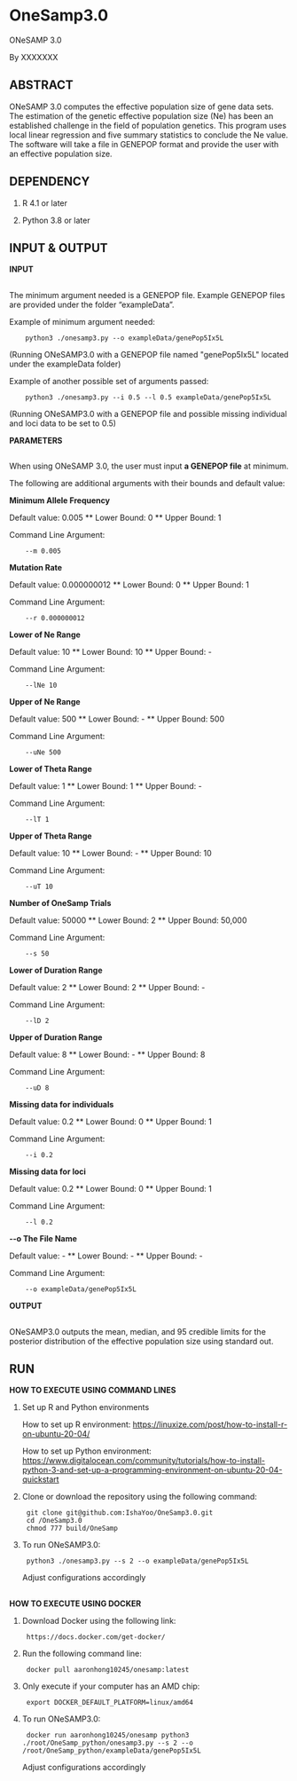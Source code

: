 # OneSamp3.0
ONeSAMP 3.0

By XXXXXXX


## ABSTRACT 

ONeSAMP 3.0 computes the effective population size of gene data sets. The estimation of the genetic effective 
population size (Ne) has been an established challenge in the field of population genetics. This program uses local linear regression and five 
summary statistics to conclude the Ne value. The software will take a file in GENEPOP format and provide the user with an effective population size. 


## DEPENDENCY

1. R 4.1 or later
        
2. Python 3.8 or later


## INPUT & OUTPUT



**INPUT**
##
The minimum argument needed is a GENEPOP file. Example GENEPOP files are provided under the folder “exampleData”. 

Example of minimum argument needed:
        
        python3 ./onesamp3.py --o exampleData/genePop5Ix5L
   (Running ONeSAMP3.0 with a GENEPOP file named "genePop5Ix5L" located under the exampleData folder)
   
Example of another possible set of arguments passed:
        
        python3 ./onesamp3.py --i 0.5 --l 0.5 exampleData/genePop5Ix5L
   (Running ONeSAMP3.0 with a GENEPOP file and possible missing individual and loci data to be set to 0.5)
   
   
**PARAMETERS**
##
When using ONeSAMP 3.0, the user must input **a GENEPOP file** at minimum. 

The following are additional arguments with their bounds and default value: 

**Minimum Allele Frequency**

Default value: 0.005 ** Lower Bound: 0 ** Upper Bound: 1

Command Line Argument: 

        --m 0.005

**Mutation Rate**

Default value: 0.000000012 ** Lower Bound: 0 ** Upper Bound: 1

Command Line Argument: 

        --r 0.000000012

**Lower of Ne Range**

Default value: 10 ** Lower Bound: 10 ** Upper Bound: -

Command Line Argument: 

        --lNe 10

**Upper of Ne Range**

Default value: 500 ** Lower Bound: - ** Upper Bound: 500

Command Line Argument: 

        --uNe 500

**Lower of Theta Range**

Default value: 1 ** Lower Bound: 1 ** Upper Bound: -

Command Line Argument: 

        --lT 1

**Upper of Theta Range**

Default value: 10 ** Lower Bound: - ** Upper Bound: 10

Command Line Argument: 

        --uT 10

**Number of OneSamp Trials**

Default value: 50000 ** Lower Bound: 2 ** Upper Bound: 50,000

Command Line Argument: 

        --s 50

**Lower of Duration Range**

Default value: 2 ** Lower Bound: 2 ** Upper Bound: -

Command Line Argument: 

        --lD 2

**Upper of Duration Range**

Default value: 8 ** Lower Bound: - ** Upper Bound: 8

Command Line Argument: 

        --uD 8

**Missing data for individuals**

Default value: 0.2 ** Lower Bound: 0 ** Upper Bound: 1

Command Line Argument: 

        --i 0.2

**Missing data for loci**

Default value: 0.2 ** Lower Bound: 0 ** Upper Bound: 1

Command Line Argument: 

        --l 0.2
        
**--o The File Name**

Default value: - ** Lower Bound: - ** Upper Bound: -

Command Line Argument: 

        --o exampleData/genePop5Ix5L



**OUTPUT**
##
ONeSAMP3.0 outputs the mean, median, and 95 credible limits for the posterior distribution of the effective population size using standard out. 
        


## RUN


**HOW TO EXECUTE USING COMMAND LINES**



1. Set up R and Python environments

   How to set up R environment:
        https://linuxize.com/post/how-to-install-r-on-ubuntu-20-04/
        
   How to set up Python environment:
        https://www.digitalocean.com/community/tutorials/how-to-install-python-3-and-set-up-a-programming-environment-on-ubuntu-20-04-quickstart
        
2. Clone or download the repository using the following command:


        git clone git@github.com:IshaYoo/OneSamp3.0.git
        cd /OneSamp3.0
        chmod 777 build/OneSamp
        
3. To run ONeSAMP3.0:


        python3 ./onesamp3.py --s 2 --o exampleData/genePop5Ix5L
        
   Adjust configurations accordingly
 
 
## 


**HOW TO EXECUTE USING DOCKER**



1. Download Docker using the following link:

        https://docs.docker.com/get-docker/

2. Run the following command line:

        docker pull aaronhong10245/onesamp:latest
        
3. Only execute if your computer has an AMD chip: 
        
        export DOCKER_DEFAULT_PLATFORM=linux/amd64   
        
4. To run ONeSAMP3.0:
        
        docker run aaronhong10245/onesamp python3 ./root/OneSamp_python/onesamp3.py --s 2 --o /root/OneSamp_python/exampleData/genePop5Ix5L
    
    Adjust configurations accordingly


